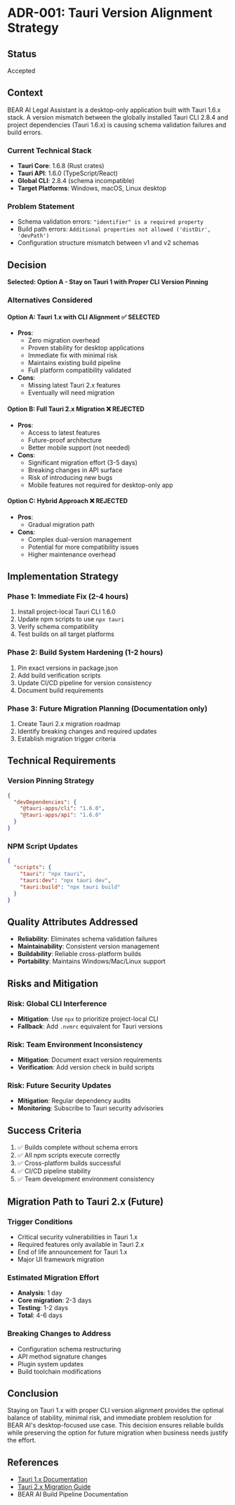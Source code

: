 # ADR-001: Tauri Version Alignment Strategy

## Status
Accepted

## Context

BEAR AI Legal Assistant is a desktop-only application built with Tauri 1.6.x stack. A version mismatch between the globally installed Tauri CLI 2.8.4 and project dependencies (Tauri 1.6.x) is causing schema validation failures and build errors.

### Current Technical Stack
- **Tauri Core**: 1.6.8 (Rust crates)
- **Tauri API**: 1.6.0 (TypeScript/React)
- **Global CLI**: 2.8.4 (schema incompatible)
- **Target Platforms**: Windows, macOS, Linux desktop

### Problem Statement
- Schema validation errors: `"identifier" is a required property`
- Build path errors: `Additional properties not allowed ('distDir', 'devPath')`
- Configuration structure mismatch between v1 and v2 schemas

## Decision

**Selected: Option A - Stay on Tauri 1 with Proper CLI Version Pinning**

### Alternatives Considered

#### Option A: Tauri 1.x with CLI Alignment ✅ SELECTED
- **Pros**:
  - Zero migration overhead
  - Proven stability for desktop applications
  - Immediate fix with minimal risk
  - Maintains existing build pipeline
  - Full platform compatibility validated
- **Cons**:
  - Missing latest Tauri 2.x features
  - Eventually will need migration

#### Option B: Full Tauri 2.x Migration ❌ REJECTED
- **Pros**:
  - Access to latest features
  - Future-proof architecture
  - Better mobile support (not needed)
- **Cons**:
  - Significant migration effort (3-5 days)
  - Breaking changes in API surface
  - Risk of introducing new bugs
  - Mobile features not required for desktop-only app

#### Option C: Hybrid Approach ❌ REJECTED
- **Pros**:
  - Gradual migration path
- **Cons**:
  - Complex dual-version management
  - Potential for more compatibility issues
  - Higher maintenance overhead

## Implementation Strategy

### Phase 1: Immediate Fix (2-4 hours)
1. Install project-local Tauri CLI 1.6.0
2. Update npm scripts to use `npx tauri`
3. Verify schema compatibility
4. Test builds on all target platforms

### Phase 2: Build System Hardening (1-2 hours)
1. Pin exact versions in package.json
2. Add build verification scripts
3. Update CI/CD pipeline for version consistency
4. Document build requirements

### Phase 3: Future Migration Planning (Documentation only)
1. Create Tauri 2.x migration roadmap
2. Identify breaking changes and required updates
3. Establish migration trigger criteria

## Technical Requirements

### Version Pinning Strategy
```json
{
  "devDependencies": {
    "@tauri-apps/cli": "1.6.0",
    "@tauri-apps/api": "1.6.0"
  }
}
```

### NPM Script Updates
```json
{
  "scripts": {
    "tauri": "npx tauri",
    "tauri:dev": "npx tauri dev",
    "tauri:build": "npx tauri build"
  }
}
```

## Quality Attributes Addressed

- **Reliability**: Eliminates schema validation failures
- **Maintainability**: Consistent version management
- **Buildability**: Reliable cross-platform builds
- **Portability**: Maintains Windows/Mac/Linux support

## Risks and Mitigation

### Risk: Global CLI Interference
- **Mitigation**: Use `npx` to prioritize project-local CLI
- **Fallback**: Add `.nvmrc` equivalent for Tauri versions

### Risk: Team Environment Inconsistency
- **Mitigation**: Document exact version requirements
- **Verification**: Add version check in build scripts

### Risk: Future Security Updates
- **Mitigation**: Regular dependency audits
- **Monitoring**: Subscribe to Tauri security advisories

## Success Criteria

1. ✅ Builds complete without schema errors
2. ✅ All npm scripts execute correctly
3. ✅ Cross-platform builds successful
4. ✅ CI/CD pipeline stability
5. ✅ Team development environment consistency

## Migration Path to Tauri 2.x (Future)

### Trigger Conditions
- Critical security vulnerabilities in Tauri 1.x
- Required features only available in Tauri 2.x
- End of life announcement for Tauri 1.x
- Major UI framework migration

### Estimated Migration Effort
- **Analysis**: 1 day
- **Core migration**: 2-3 days
- **Testing**: 1-2 days
- **Total**: 4-6 days

### Breaking Changes to Address
- Configuration schema restructuring
- API method signature changes
- Plugin system updates
- Build toolchain modifications

## Conclusion

Staying on Tauri 1.x with proper CLI version alignment provides the optimal balance of stability, minimal risk, and immediate problem resolution for BEAR AI's desktop-focused use case. This decision ensures reliable builds while preserving the option for future migration when business needs justify the effort.

## References
- [Tauri 1.x Documentation](https://tauri.app/v1/)
- [Tauri 2.x Migration Guide](https://tauri.app/v2/migrate/)
- BEAR AI Build Pipeline Documentation